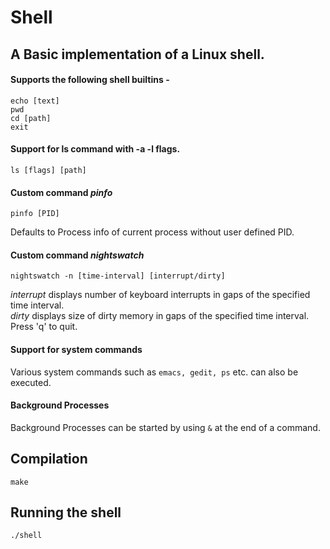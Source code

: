 # Shell
## A Basic implementation of a Linux shell.

#### Supports the following shell builtins -
 ```
 echo [text]
 pwd
 cd [path]
 exit
 ```
#### Support for ls command with -a -l flags.
```
ls [flags] [path]
```
#### Custom command _pinfo_ 
```
pinfo [PID]
```
Defaults to Process info of current process without user defined PID.

#### Custom command _nightswatch_
```
nightswatch -n [time-interval] [interrupt/dirty]
```
_interrupt_  displays number of keyboard interrupts in gaps of the specified time interval.<br/>
_dirty_ displays size of dirty memory in gaps of the specified time interval.
Press 'q' to quit.

#### Support for system commands
Various system commands such as ```emacs, gedit, ps``` etc. can also be executed.

#### Background Processes
Background Processes can be started by using ```&``` at the end of a command.

## Compilation
```
make
```
## Running the shell
```
./shell
```
